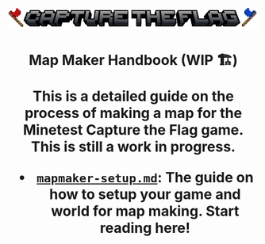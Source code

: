 <p align="center">
    <img src="header.png"/>
</p>

<h1 align="center">Map Maker Handbook (WIP 🏗️)</hi>

This is a detailed guide on the process of making a map for the Minetest Capture the Flag game. This is still a work in progress.

* [`mapmaker-setup.md`](https://github.com/CTF-handbooks/map-maker-handbook/blob/main/mapmaker-setup.md#the-map-makers-handbook-wip): The guide on how to setup your game and world for map making. Start reading here!
